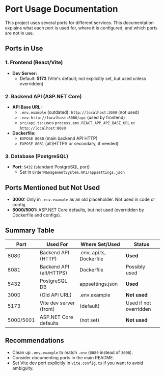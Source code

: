 # Port Usage Documentation

This project uses several ports for different services. This documentation explains what each port is used for, where it is configured, and which ports are not in use.

## Ports in Use

### 1. Frontend (React/Vite)
- **Dev Server:**
  - Default: **5173** (Vite's default; not explicitly set, but used unless overridden)

### 2. Backend API (ASP.NET Core)
- **API Base URL:**
  - `.env.example` (outdated): `http://localhost:3000` (not used)
  - `.env`: `http://localhost:8080/api` (used by frontend)
  - `src/api.ts`: uses `process.env.REACT_APP_API_BASE_URL` or `http://localhost:8080`
- **Dockerfile:**
  - `EXPOSE 8080` (main backend API HTTP)
  - `EXPOSE 8081` (alt/HTTPS or secondary, if needed)

### 3. Database (PostgreSQL)
- **Port:** `5432` (standard PostgreSQL port)
  - Set in `OrderManagementSystem.API/appsettings.json`

## Ports Mentioned but Not Used
- **3000:** Only in `.env.example` as an old placeholder. Not used in code or config.
- **5000/5001:** ASP.NET Core defaults, but not used (overridden by Dockerfile and configs).

## Summary Table

| Port   | Used For                | Where Set/Used            | Status         |
|--------|-------------------------|---------------------------|---------------|
| 8080   | Backend API (HTTP)      | .env, api.ts, Dockerfile  | **Used**      |
| 8081   | Backend API (alt/HTTPS) | Dockerfile                | Possibly used |
| 5432   | PostgreSQL DB           | appsettings.json          | **Used**      |
| 3000   | (Old API URL)           | .env.example              | **Not used**  |
| 5173   | Vite dev server (front) | (default)                 | Used if not overridden |
| 5000/5001 | ASP.NET Core defaults | (not set)                 | **Not used**  |

## Recommendations
- Clean up `.env.example` to match `.env` (`8080` instead of `3000`).
- Consider documenting ports in the main README.
- Set Vite dev port explicitly in `vite.config.ts` if you want to avoid ambiguity.
